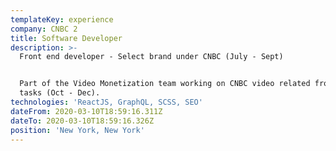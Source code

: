 ```yaml
---
templateKey: experience
company: CNBC 2
title: Software Developer
description: >-
  Front end developer - Select brand under CNBC (July - Sept)


  Part of the Video Monetization team working on CNBC video related frontend
  tasks (Oct - Dec).
technologies: 'ReactJS, GraphQL, SCSS, SEO'
dateFrom: 2020-03-10T18:59:16.311Z
dateTo: 2020-03-10T18:59:16.326Z
position: 'New York, New York'
---
```

